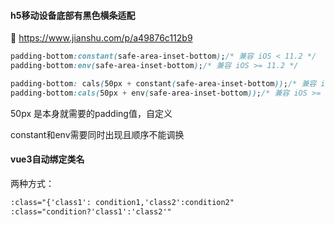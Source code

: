 ####  h5移动设备底部有黑色横条适配

🔗 https://www.jianshu.com/p/a49876c112b9

```css
padding-bottom:constant(safe-area-inset-bottom);/* 兼容 iOS < 11.2 */
padding-bottom:env(safe-area-inset-bottom);/* 兼容 iOS >= 11.2 */
```

```css
padding-bottom: cals(50px + constant(safe-area-inset-bottom));/* 兼容 iOS < 11.2 */
padding-bottom:cals(50px + env(safe-area-inset-bottom));/* 兼容 iOS >= 11.2 */
```

50px 是本身就需要的padding值，自定义

constant和env需要同时出现且顺序不能调换



#### vue3自动绑定类名

两种方式：

```html
:class="{'class1': condition1,'class2':condition2"
:class="condition?'class1':'class2'"
```





